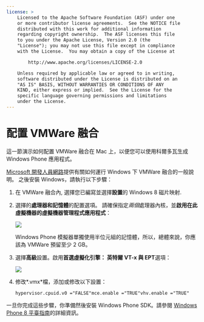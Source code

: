 ```yaml
---
license: >
    Licensed to the Apache Software Foundation (ASF) under one
    or more contributor license agreements.  See the NOTICE file
    distributed with this work for additional information
    regarding copyright ownership.  The ASF licenses this file
    to you under the Apache License, Version 2.0 (the
    "License"); you may not use this file except in compliance
    with the License.  You may obtain a copy of the License at

        http://www.apache.org/licenses/LICENSE-2.0

    Unless required by applicable law or agreed to in writing,
    software distributed under the License is distributed on an
    "AS IS" BASIS, WITHOUT WARRANTIES OR CONDITIONS OF ANY
    KIND, either express or implied.  See the License for the
    specific language governing permissions and limitations
    under the License.
---
```


# 配置 VMWare 融合

這一節演示如何配置 VMWare 融合在 Mac 上，以便您可以使用科爾多瓦生成 Windows Phone 應用程式。

[Microsoft 開發人員網路][1]提供有關如何運行 Windows 下 VMWare 融合的一般說明。 之後安裝 Windows，請執行以下步驟：

 [1]: http://msdn.microsoft.com/en-US/library/windows/apps/jj945426

1.  在 VMWare 融合內, 選擇您已編寫並選擇**設置**的 Windows 8 磁片映射.

2.  選擇的**處理器和記憶體**的配置選項。 請確保指定*兩個*處理器內核，並**啟用在此虛擬機器的虛擬機器管理程式應用程式**：
    
    ![][2]
    
    Windows Phone 模擬器單獨使用半位元組的記憶體，所以，總體來說，你應該為 VMWare 預留至少 2 GB。

3.  選擇**高級**設置。啟用**首選虛擬化引擎： 英特爾 VT-x 與 EPT**選項：
    
    ![][3]

4.  修改*.vmx*檔，添加或修改以下設置：
    
        hypervisor.cpuid.v0 ="FALSE"mce.enable ="TRUE"vhv.enable ="TRUE"
        

 [2]: img/guide/platforms/wp8/vmware_memory_opts.png
 [3]: img/guide/platforms/wp8/vmware_advanced_opts.png

一旦你完成這些步驟，你準備然後安裝 Windows Phone SDK。請參閱 <a href="index.html">Windows Phone 8 <a href="../index.html">平臺指南</a></a>的詳細資訊。